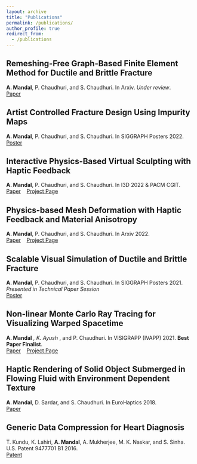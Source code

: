 ```yaml
---
layout: archive
title: "Publications"
permalink: /publications/
author_profile: true
redirect_from:
  - /publications
---
```


## Remeshing-Free Graph-Based Finite Element Method for Ductile and Brittle Fracture
**A. Mandal**, P. Chaudhuri, and S. Chaudhuri. In Arxiv. *Under review*.\
[Paper](https://arxiv.org/abs/2103.14870)

## Artist Controlled Fracture Design Using Impurity Maps
**A. Mandal**, P. Chaudhuri, and S. Chaudhuri. In SIGGRAPH Posters 2022.\
[Poster](https://doi.org/10.1145/3532719.3543202)  

## Interactive Physics-Based Virtual Sculpting with Haptic Feedback
**A. Mandal**, P. Chaudhuri, and S. Chaudhuri. In I3D 2022 & PACM CGIT.\
[Paper](https://doi.org/10.1145/3522611) $~~$ [Project Page](https://avirupmandal.github.io/sculpt-i3d/)

## Physics-based Mesh Deformation with Haptic Feedback and Material Anisotropy
**A. Mandal**, P. Chaudhuri, and S. Chaudhuri. In Arxiv 2022.\
[Paper](https://arxiv.org/abs/2112.04362) $~~$ [Project Page](https://avirupmandal.github.io/sculpt-arxiv/)

## Scalable Visual Simulation of Ductile and Brittle Fracture
**A. Mandal**, P. Chaudhuri, and S. Chaudhuri. In SIGGRAPH Posters 2021. *Presented in Technical Paper Session*\
[Poster](https://doi.org/10.1145/3450618.3469152) 

## Non-linear Monte Carlo Ray Tracing for Visualizing Warped Spacetime
**A. Mandal** <sup>*</sup>, K. Ayush <sup>*</sup>, and P. Chaudhuri. In VISIGRAPP (IVAPP) 2021. **Best Paper Finalist**.\
[Paper](https://doi.org/10.5220/0010217600760087) $~~$ [Project Page](https://avirupmandal.github.io/blackhole-ivapp/)

## Haptic Rendering of Solid Object Submerged in Flowing Fluid with Environment Dependent Texture
**A. Mandal**, D. Sardar, and S. Chaudhuri. In EuroHaptics 2018.\
[Paper](https://doi.org/10.1007/978-3-319-93399-3_34)

## Generic Data Compression for Heart Diagnosis
T. Kundu, K. Lahiri, **A. Mandal**, A. Mukherjee, M. K. Naskar, and S. Sinha. U.S. Patent 9477701 B1 2016.\
[Patent](https://patentimages.storage.googleapis.com/68/7f/98/07e942c9ae44ee/US9477701.pdf) 